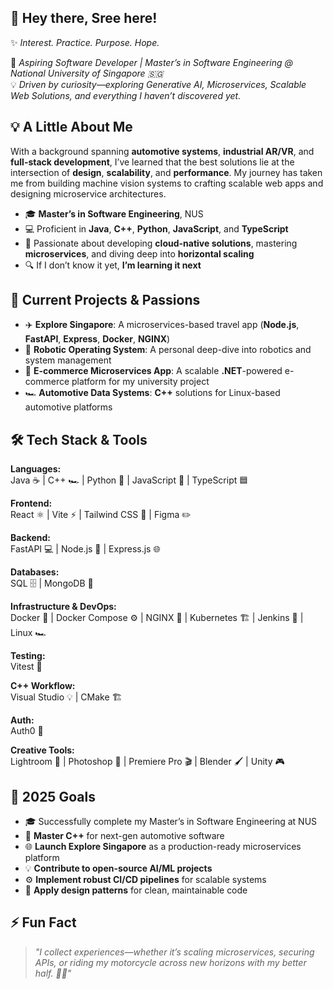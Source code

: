 ## 👋 Hey there, Sree here!  

✨ *Interest. Practice. Purpose. Hope.*  

🎯 *Aspiring Software Developer | Master’s in Software Engineering @ National University of Singapore 🇸🇬*  
💡 *Driven by curiosity—exploring Generative AI, Microservices, Scalable Web Solutions, and everything I haven’t discovered yet.*  


## 💡 A Little About Me  
With a background spanning **automotive systems**, **industrial AR/VR**, and **full-stack development**, I’ve learned that the best solutions lie at the intersection of **design**, **scalability**, and **performance**. My journey has taken me from building machine vision systems to crafting scalable web apps and designing microservice architectures.  

- 🎓 **Master’s in Software Engineering**, NUS  
- 💻 Proficient in **Java**, **C++**, **Python**, **JavaScript**, and **TypeScript**  
- 🌟 Passionate about developing **cloud-native solutions**, mastering **microservices**, and diving deep into **horizontal scaling**  
- 🔍 If I don’t know it yet, **I’m learning it next**  


## 🚀 Current Projects & Passions
- ✈️ **Explore Singapore**: A microservices-based travel app (**Node.js**, **FastAPI**, **Express**, **Docker**, **NGINX**)  
- 🤖 **Robotic Operating System**: A personal deep-dive into robotics and system management  
- 🛒 **E-commerce Microservices App**: A scalable **.NET**-powered e-commerce platform for my university project  
- 🏎️ **Automotive Data Systems**: **C++** solutions for Linux-based automotive platforms  

## 🛠️ Tech Stack & Tools  

**Languages:**  
Java ☕ | C++ 🏎️ | Python 🐍 | JavaScript 💛 | TypeScript 🟦  

**Frontend:**  
React ⚛️ | Vite ⚡ | Tailwind CSS 🎨 | Figma ✏️  

**Backend:**  
FastAPI 💻 | Node.js 🚀 | Express.js 🌐  

**Databases:**  
SQL 🗄️ | MongoDB 📃  

**Infrastructure & DevOps:**  
Docker 🐳 | Docker Compose ⚙️ | NGINX 🚦 | Kubernetes 🏗️ | Jenkins 🥣 | Linux 🏎️  

**Testing:**  
Vitest 🧪  

**C++ Workflow:**  
Visual Studio 💡 | CMake 🏗️  

**Auth:**  
Auth0 🔐  

**Creative Tools:**  
Lightroom 📸 | Photoshop 🎨 | Premiere Pro 🎬 | Blender 🖌️ | Unity 🎮  


## 🎯 2025 Goals  
- 🎓 Successfully complete my Master’s in Software Engineering at NUS
- 🚀 **Master C++** for next-gen automotive software  
- 🌐 **Launch Explore Singapore** as a production-ready microservices platform  
- 💡 **Contribute to open-source AI/ML projects**  
- ⚙️ **Implement robust CI/CD pipelines** for scalable systems  
- 🧩 **Apply design patterns** for clean, maintainable code  


## ⚡ Fun Fact  
> *"I collect experiences—whether it’s scaling microservices, securing APIs, or riding my motorcycle across new horizons with my better half. 🚴‍♂️"*  

